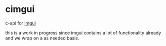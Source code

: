 # cimgui

c-api for [imgui](https://github.com/ocornut/imgui)

this is a work in progress since imgui contains a lot of functionality already and we wrap on a as needed basis.
